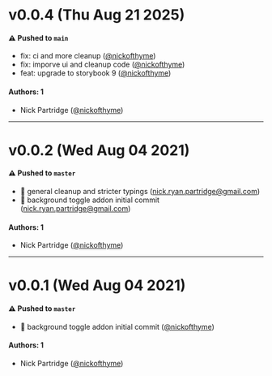 # v0.0.4 (Thu Aug 21 2025)

#### ⚠️ Pushed to `main`

- fix: ci and more cleanup ([@nickofthyme](https://github.com/nickofthyme))
- fix: imporve ui and cleanup code ([@nickofthyme](https://github.com/nickofthyme))
- feat: upgrade to storybook 9 ([@nickofthyme](https://github.com/nickofthyme))

#### Authors: 1

- Nick Partridge ([@nickofthyme](https://github.com/nickofthyme))

---

# v0.0.2 (Wed Aug 04 2021)

#### ⚠️ Pushed to `master`

- :broom: general cleanup and stricter typings (nick.ryan.partridge@gmail.com)
- :rainbow: background toggle addon initial commit (nick.ryan.partridge@gmail.com)

#### Authors: 1

- Nick Partridge ([@nickofthyme](https://github.com/nickofthyme))

---

# v0.0.1 (Wed Aug 04 2021)

#### ⚠️ Pushed to `master`

- :rainbow: background toggle addon initial commit ([@nickofthyme](https://github.com/nickofthyme))

#### Authors: 1

- Nick Partridge ([@nickofthyme](https://github.com/nickofthyme))
